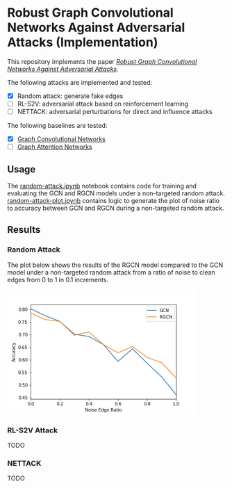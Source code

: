 # Robust Graph Convolutional Networks Against Adversarial Attacks (Implementation)

This repository implements the paper
[_Robust Graph Convolutional Networks Against Adversarial Attacks_](https://doi.org/10.1145/3292500.3330851).

The following attacks are implemented and tested:

- [x] Random attack: generate fake edges
- [ ] RL-S2V: adversarial attack based on reinforcement learning
- [ ] NETTACK: adversarial perturbations for direct and influence attacks

The following baselines are tested:

- [x] [Graph Convolutional Networks](https://arxiv.org/abs/1609.02907)
- [ ] [Graph Attention Networks](https://arxiv.org/abs/1710.10903)

## Usage

The [random-attack.ipynb](random-attack.ipynb) notebook contains code for
training and evaluating the GCN and RGCN models under a non-targeted random
attack. [random-attack-plot.ipynb](random-attack-plot.ipynb) contains logic to
generate the plot of noise ratio to accuracy between GCN and RGCN during a
non-targeted random attack.

## Results

### Random Attack

The plot below shows the results of the RGCN model compared to the GCN model
under a non-targeted random attack from a ratio of noise to clean edges from 0
to 1 in 0.1 increments.

![Random Attack Results](img/plot.png)

### RL-S2V Attack

TODO

### NETTACK

TODO
